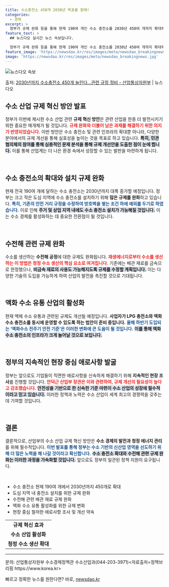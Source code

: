 ```yaml
---
title: 수소충전소 450개 2030년 목표를 향해!
categories:
  - 경제
excerpt: >
  정부가 규제 완화 등을 통해 현재 190여 개인 수소 충전소를 2030년 450여 개까지 확대하기로 했다. …
feature_text: >
  ## 뉴스다오 실시간 뉴스 속보입니다.

  정부가 규제 완화 등을 통해 현재 190여 개인 수소 충전소를 2030년 450여 개까지 확대하기로 했다. …
feature_image: 'https://newsdao.kr/res/images/meta/newsdao_breakingnews.jpg'
image: 'https://newsdao.kr/res/images/meta/newsdao_breakingnews.jpg'
---
```


![뉴스다오 속보](https://newsdao.kr/res/images/meta/newsdao_breakingnews.jpg)

<p>출처: <a href="https://newsdao.kr/3100" rel="dofollow">2030년까지 수소충전소 450개 늘린다…관련 규정 정비 - 산업통상자원부</a> | 뉴스다오</p>

<h2 data-ke-size="size26">수소 산업 규제 혁신 방안 발표</h2>

<p data-ke-size="size16">정부가 이번에 제시한 수소 산업 관련 <b>규제 혁신 방안</b>은 관련 산업을 한층 더 발전시키기 위한 중요한 매개체가 될 것입니다. <b><span style="color: #ee2323;">규제 완화와 더불어 남은 과제를 해결하기 위한 의지가 반영되었습니다.</span></b> 이번 방안은 수소 충전소 및 관련 인프라의 확대뿐 아니라, 다양한 분야에서의 규제 개선을 통해 실효성을 높이는 것을 목표로 하고 있습니다. <b><span style="background-color: #21538527;">특히, 민관 협의체의 참여를 통해 심층적인 문제 분석을 통해 규제 개선안을 도출한 점이 눈에 띕니다.</span></b> 이를 통해 산업계는 더 나은 환경 속에서 성장할 수 있는 발판을 마련하게 됩니다.</p>

<p data-ke-size="size16">&nbsp;</p>

<h2 data-ke-size="size26">수소 충전소의 확대와 설치 규제 완화</h2>

<p data-ke-size="size16">현재 전국 190여 개에 달하는 수소 충전소는 2030년까지 대폭 증가할 예정입니다. 정부는 크고 작은 도심 지역에 수소 충전소를 설치하기 위해 <b>많은 규제를 완화</b>하고 있습니다. <b><span style="color: #1a5490;">특히, 기존의 안전 거리 규정을 수정하여 방호벽을 쌓는 조건 하에 예외를 두기로 하였습니다.</span></b> 이로 인해 <b><span style="background-color: #21538527;">주거 및 상업 지역 내에도 수소 충전소 설치가 가능해질 것입니다.</span></b> 이는 수소 경제를 활성화하는 데 중요한 전환점이 될 것입니다.</p>

<p data-ke-size="size16">&nbsp;</p>

<h2 data-ke-size="size26">수전해 관련 규제 완화</h2>

<p data-ke-size="size16">수소를 생산하는 <b>수전해 공정</b>에 대한 규제도 완화됩니다. <b><span style="color: #ee2323;">재생에너지로부터 수소를 생산하는 이 방법은 청정 수소 생산의 핵심 요소로 여겨집니다.</span></b> 기존에는 배관 재료를 금속으로 한정했으나, <b><span style="background-color: #21538527;">비금속 재료의 사용도 가능해지도록 규제를 수정할 계획입니다.</span></b> 이는 다양한 기술의 도입을 가능하게 하여 산업의 발전을 촉진할 것으로 기대됩니다.</p>

<p data-ke-size="size16">&nbsp;</p>

<h2 data-ke-size="size26">액화 수소 유통 산업의 활성화</h2>

<p data-ke-size="size16">현재 액체 수소 유통과 관련된 규제도 개선될 예정입니다. <b>사업자가 LPG 충전소와 액화 수소 충전소를 동시에 운영할 수 있도록 하는 법안이 준비 중입니다.</b> <b><span style="color: #1a5490;">올해 하반기 도입되는 ‘액화수소 전주기 안전 기준’은 이러한 변화에 큰 도움이 될 것입니다.</span></b> <b><span style="background-color: #21538527;">이를 통해 액화 수소 충전소의 인프라가 크게 늘어날 것으로 보입니다.</span></b></p>

<p data-ke-size="size16">&nbsp;</p>

<h2 data-ke-size="size26">정부의 지속적인 현장 중심 애로사항 발굴</h2>

<p data-ke-size="size16">정부는 앞으로도 기업들이 직면한 애로사항을 신속하게 해결하기 위해 <b>지속적인 현장 조사</b>를 진행할 것입니다. <b><span style="color: #ee2323;">안덕근 산업부 장관은 이와 관련하여, 규제 개선의 필요성이 높다고 강조했습니다.</span></b> <b><span style="background-color: #21538527;">안전성을 기반으로 한 신속한 기준 마련이 수소 산업의 성장에 필수적이라고 믿고 있습니다.</span></b> 이러한 정책과 노력은 수소 산업이 세계 최고의 경쟁력을 갖추는 데 기여할 것입니다.</p>

<p data-ke-size="size16">&nbsp;</p>

<h2 data-ke-size="size26">결론</h2>

<p data-ke-size="size16">결론적으로, 산업부의 수소 산업 규제 혁신 방안은 <b>수소 경제의 발전과 청정 에너지 관리</b>를 위해 필수적입니다. <b><span style="color: #1a5490;">이번 발표를 통해 정부는 수소 기반의 신산업 영역을 선도하기 위해 더 많은 노력을 해 나갈 것이라고 확신합니다.</span></b> <b><span style="background-color: #21538527;">수소 충전소 확대와 수전해 관련 규제 완화는 이러한 과정을 가속화할 것입니다.</span></b> 앞으로도 정부의 일관된 정책 지원이 요구됩니다.</p>

<p data-ke-size="size16">&nbsp;</p>

<ul>
    <li>수소 충전소 현재 190여 개에서 2030년까지 450개로 확대</li>
    <li>도심 지역 내 충전소 설치를 위한 규제 완화</li>
    <li>수전해 관련 배관 재료 규제 완화</li>
    <li>액화 수소 유통 활성화를 위한 규제 변화</li>
    <li>현장 중심 철저한 애로사항 조사 및 개선 약속</li>
</ul>

<table>
    <tr>
        <td style="text-align: center; height: 17px;"><b>규제 혁신 효과</b></td>
    </tr>
    <tr>
        <td style="text-align: center; height: 17px;"><b>수소 산업 활성화</b></td>
    </tr>
    <tr>
        <td style="text-align: center; height: 17px;"><b>청정 수소 생산 확대</b></td>
    </tr>
</table>

<hr/> 

<p data-ke-size="size16">문의: 산업통상자원부 수소경제정책관 수소산업과(044-203-3971)<자료출처=정책브리핑 https://www.korea.kr></p>
 

빠르고 정확한 뉴스를 원한다면? 바로, <a href="https://newsdao.kr" rel="dofollow">newsdao.kr</a>


